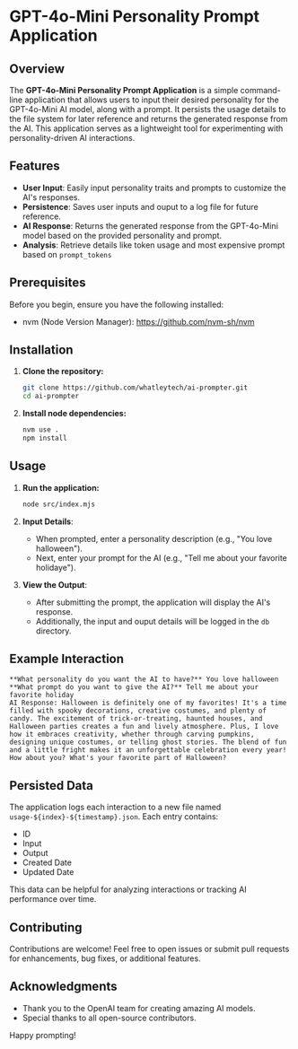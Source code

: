 # GPT-4o-Mini Personality Prompt Application

## Overview

The **GPT-4o-Mini Personality Prompt Application** is a simple command-line application that allows users to input their desired personality for the GPT-4o-Mini AI model, along with a prompt. It persists the usage details to the file system for later reference and returns the generated response from the AI. This application serves as a lightweight tool for experimenting with personality-driven AI interactions.

## Features

- **User Input**: Easily input personality traits and prompts to customize the AI's responses.
- **Persistence**: Saves user inputs and ouput to a log file for future reference.
- **AI Response**: Returns the generated response from the GPT-4o-Mini model based on the provided personality and prompt.
- **Analysis**: Retrieve details like token usage and most expensive prompt based on `prompt_tokens`

## Prerequisites

Before you begin, ensure you have the following installed:

- nvm (Node Version Manager): https://github.com/nvm-sh/nvm

## Installation

1. **Clone the repository:**
   ```bash
   git clone https://github.com/whatleytech/ai-prompter.git
   cd ai-prompter
   ```

2. **Install node dependencies:**
   ```bash
   nvm use .
   npm install
   ```

## Usage

1. **Run the application:**
   ```bash
   node src/index.mjs
   ```

2. **Input Details**:
   - When prompted, enter a personality description (e.g., "You love halloween").
   - Next, enter your prompt for the AI (e.g., "Tell me about your favorite holidaye").

3. **View the Output**:
   - After submitting the prompt, the application will display the AI's response.
   - Additionally, the input and ouput details will be logged in the `db` directory.

## Example Interaction

```
**What personality do you want the AI to have?** You love halloween
**What prompt do you want to give the AI?** Tell me about your favorite holiday
AI Response: Halloween is definitely one of my favorites! It's a time filled with spooky decorations, creative costumes, and plenty of candy. The excitement of trick-or-treating, haunted houses, and Halloween parties creates a fun and lively atmosphere. Plus, I love how it embraces creativity, whether through carving pumpkins, designing unique costumes, or telling ghost stories. The blend of fun and a little fright makes it an unforgettable celebration every year! How about you? What's your favorite part of Halloween?
```

## Persisted Data

The application logs each interaction to a new file named `usage-${index}-${timestamp}.json`. Each entry contains:

- ID
- Input
- Output
- Created Date
- Updated Date

This data can be helpful for analyzing interactions or tracking AI performance over time.

## Contributing

Contributions are welcome! Feel free to open issues or submit pull requests for enhancements, bug fixes, or additional features.


## Acknowledgments

- Thank you to the OpenAI team for creating amazing AI models.
- Special thanks to all open-source contributors.

Happy prompting!
